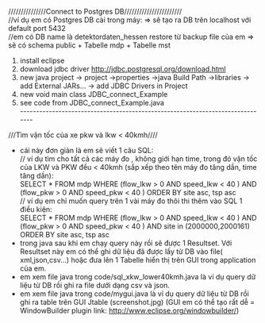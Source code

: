 ///////////////Connect to Postgres DB///////////////////////<br>
//ví dụ em có Postgres DB cài trong máy: => sẽ tạo ra DB trên localhost với default port 5432 <br>
//em có DB name là detektordaten_hessen restore từ backup file của em => sẽ có schema public + Tabelle mdp + Tabelle mst

1. install eclipse
2. download jdbc driver http://jdbc.postgresql.org/download.html
3. new java project -> project ->properties ->java Build Path ->libraries -> add External JARs... -> add JDBC Drivers in Project 
4. new void main class JDBC_connect_Example
5. see code from JDBC_connect_Example.java <br>
------------------------------------------------------------------------------<br>

///Tìm vận tốc của xe pkw và lkw < 40kmh////
+ cái này đơn giản là em sẽ viết 1 câu SQL: <br>
// ví dụ tìm cho tất cả các máy đo , không giới hạn time, trong đó vận tốc của LKW và PKW đều < 40kmh (sắp xếp theo tên máy đo tăng dần, time tăng dần):<br>
SELECT 
	*
FROM 
	mdp
WHERE 
	(flow_lkw > 0 AND speed_lkw < 40 ) 
	AND (flow_pkw > 0 AND speed_pkw < 40 )
ORDER BY site asc, tsp asc <br>
// ví dụ em chỉ muốn query trên 1 vài máy đo thôi thi thêm vào SQL 1 điều kiện:<br>
SELECT 
	*
FROM 
	mdp
WHERE 
	(flow_lkw > 0 AND speed_lkw < 40 ) 
	AND (flow_pkw > 0 AND speed_pkw < 40 )
	AND site in (2000000,2000161)
ORDER BY site asc, tsp asc<br>
+ trong java sau khi em chạy query này rồi sẽ được 1 Resultset. Với Resultset này em có thể ghi dữ liệu đã được lấy từ DB vào file( xml,json,csv...) hoặc đưa lên 1 Tabelle hiển thị trên GUI trong application của em.
+ em xem file java trong code/sql_xkw_lower40kmh.java là ví dụ query dữ liệu từ DB rồi ghi ra file dưới dạng csv và json.
+ em xem file java trong code/mygui.java là ví dụ query dữ liệu từ DB rồi ghi ra table trên GUI Jtable (screenshot.jpg) (GUI em có thể tạo rất dễ = WindowBuilder plugin link: http://www.eclipse.org/windowbuilder/)